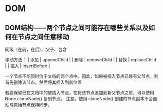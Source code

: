 # DOM

## DOM结构——两个节点之间可能存在哪些关系以及如何在节点之间任意移动

同级（在前，在后）、父子、包含

移动方法：
| 添加 | appendChild |
| 删除 | removeChild |
| 替换 | replaceChild |
| 插入 | insertBefore |

一个节点不能同时位于文档的两个点中。因此，如果被插入节点已经有父节点，则首先删除该节点，然后将其插入到新位置

若要保留已在文档中的被插入节点，在将该节点追加到新父节点之前，可以使用 Node.cloneNode() 复制节点。
注意，使用 cloneNode() 创建的节点副本不会自动与原始节点保持同步。
